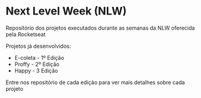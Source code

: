 # Next Level Week (NLW)
Repositório dos projetos executados durante as semanas da NLW oferecida pela Rocketseat


Projetos já desenvolvidos:

  - E-coleta - 1º Edição
  - Proffy - 2º Edição
  - Happy - 3 Edição
  
  Entre nos repositório de cada edição para ver mais detalhes sobre cada projeto
